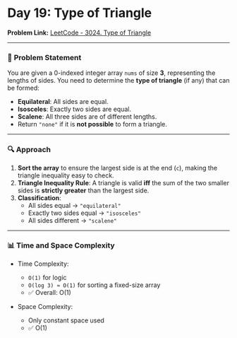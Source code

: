 # Day 19: Type of Triangle  
**Problem Link:** [LeetCode - 3024. Type of Triangle](https://leetcode.com/problems/type-of-triangle/)

---

### 🧩 **Problem Statement**

You are given a 0-indexed integer array `nums` of size **3**, representing the lengths of sides. You need to determine the **type of triangle** (if any) that can be formed:

- **Equilateral**: All sides are equal.
- **Isosceles**: Exactly two sides are equal.
- **Scalene**: All three sides are of different lengths.
- Return `"none"` if it is **not possible** to form a triangle.

---

### 🔍 **Approach**

1. **Sort the array** to ensure the largest side is at the end (`c`), making the triangle inequality easy to check.
2. **Triangle Inequality Rule**: A triangle is valid **iff** the sum of the two smaller sides is **strictly greater** than the largest side.
3. **Classification**:
   - All sides equal → `"equilateral"`
   - Exactly two sides equal → `"isosceles"`
   - All sides different → `"scalene"`

---

### 📊 Time and Space Complexity
  - Time Complexity:
    - `O(1)` for logic
    - `O(log 3) ≈ O(1)` for sorting a fixed-size array
    - ✅ Overall: O(1)

  - Space Complexity:
    - Only constant space used
    - ✅ O(1)
